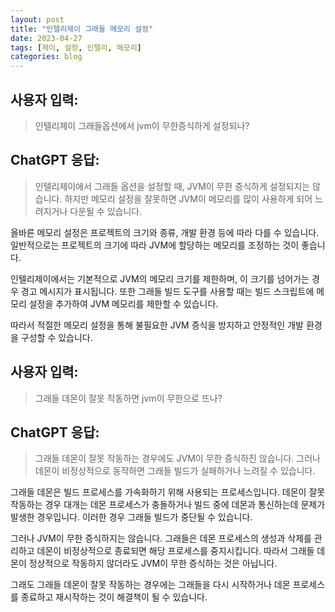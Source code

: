 ```yaml
---
layout: post
title: "인텔리제이 그래들 메모리 설정"
date: 2023-04-27
tags: [제이, 설정, 인텔리, 메모리]
categories: blog
---
```


## 사용자 입력:
> 인텔리제이 그래들옵션에서 jvm이 무한증식하게 설정되나?

## ChatGPT 응답:
> 인텔리제이에서 그래들 옵션을 설정할 때, JVM이 무한 증식하게 설정되지는 않습니다. 하지만 메모리 설정을 잘못하면 JVM이 메모리를 많이 사용하게 되어 느려지거나 다운될 수 있습니다.

올바른 메모리 설정은 프로젝트의 크기와 종류, 개발 환경 등에 따라 다를 수 있습니다. 일반적으로는 프로젝트의 크기에 따라 JVM에 할당하는 메모리를 조정하는 것이 좋습니다. 

인텔리제이에서는 기본적으로 JVM의 메모리 크기를 제한하며, 이 크기를 넘어가는 경우 경고 메시지가 표시됩니다. 또한 그래들 빌드 도구를 사용할 때는 빌드 스크립트에 메모리 설정을 추가하여 JVM 메모리를 제한할 수 있습니다. 

따라서 적절한 메모리 설정을 통해 불필요한 JVM 증식을 방지하고 안정적인 개발 환경을 구성할 수 있습니다.

## 사용자 입력:
> 그래들 데몬이 잘못 작동하면 jvm이 무한으로 뜨나?

## ChatGPT 응답:
> 그래들 데몬이 잘못 작동하는 경우에도 JVM이 무한 증식하진 않습니다. 그러나 데몬이 비정상적으로 동작하면 그래들 빌드가 실패하거나 느려질 수 있습니다.

그래들 데몬은 빌드 프로세스를 가속화하기 위해 사용되는 프로세스입니다. 데몬이 잘못 작동하는 경우 대개는 데몬 프로세스가 충돌하거나 빌드 중에 데몬과 통신하는데 문제가 발생한 경우입니다. 이러한 경우 그래들 빌드가 중단될 수 있습니다.

그러나 JVM이 무한 증식하지는 않습니다. 그래들은 데몬 프로세스의 생성과 삭제를 관리하고 데몬이 비정상적으로 종료되면 해당 프로세스를 중지시킵니다. 따라서 그래들 데몬이 정상적으로 작동하지 않더라도 JVM이 무한 증식하는 것은 아닙니다.

그래도 그래들 데몬이 잘못 작동하는 경우에는 그래들을 다시 시작하거나 데몬 프로세스를 종료하고 재시작하는 것이 해결책이 될 수 있습니다.

